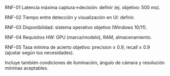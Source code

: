 RNF-01 Latencia máxima captura→decisión: definir (ej. objetivo: 500 ms).

RNF-02 Tiempo entre detección y visualización en UI: definir.

RNF-03 Disponibilidad: sistema operativo objetivo (Windows 10/11).

RNF-04 Requisitos HW: GPU (marca/modelo), RAM, almacenamiento.

RNF-05 Tasa mínima de acierto objetivo: precision ≥ 0.9, recall ≥ 0.9 (ajustar según tus necesidades).

Incluye también condiciones de iluminación, ángulo de cámara y resolución mínimas aceptables.
